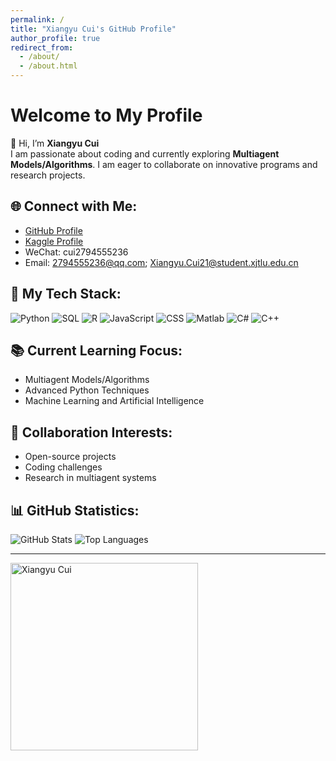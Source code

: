 ```yaml
---
permalink: /
title: "Xiangyu Cui's GitHub Profile"
author_profile: true
redirect_from: 
  - /about/
  - /about.html
---
```


# Welcome to My Profile

👋 Hi, I’m **Xiangyu Cui**  
I am passionate about coding and currently exploring **Multiagent Models/Algorithms**. I am eager to collaborate on innovative programs and research projects.

## 🌐 Connect with Me:
- [GitHub Profile](https://github.com/Xiangyu2141480)
- [Kaggle Profile](https://www.kaggle.com/yourusername) <!-- Replace 'yourusername' with your actual Kaggle username -->
- WeChat: cui2794555236
- Email: 2794555236@qq.com; Xiangyu.Cui21@student.xjtlu.edu.cn

## 🔧 My Tech Stack:
![Python](https://img.shields.io/badge/-Python-3776AB?style=flat-square&logo=Python&logoColor=white)
![SQL](https://img.shields.io/badge/-SQL-4479A1?style=flat-square&logo=MySQL&logoColor=white)
![R](https://img.shields.io/badge/-R-276DC3?style=flat-square&logo=R&logoColor=white)
![JavaScript](https://img.shields.io/badge/-JavaScript-F7DF1E?style=flat-square&logo=JavaScript&logoColor=black)
![CSS](https://img.shields.io/badge/-CSS-1572B6?style=flat-square&logo=CSS3&logoColor=white)
![Matlab](https://img.shields.io/badge/-Matlab-0076A8?style=flat-square&logo=Mathworks&logoColor=white)
![C#](https://img.shields.io/badge/-C%23-239120?style=flat-square&logo=C-Sharp&logoColor=white)
![C++](https://img.shields.io/badge/-C++-00599C?style=flat-square&logo=C%2B%2B&logoColor=white)

## 📚 Current Learning Focus:
- Multiagent Models/Algorithms
- Advanced Python Techniques
- Machine Learning and Artificial Intelligence

## 🤝 Collaboration Interests:
- Open-source projects
- Coding challenges
- Research in multiagent systems

## 📊 GitHub Statistics:
![GitHub Stats](https://github-readme-stats.vercel.app/api?username=Xiangyu2141480&show_icons=true&theme=radical)
![Top Languages](https://github-readme-stats.vercel.app/api/top-langs/?username=Xiangyu2141480&layout=compact&theme=radical)

---

<img src="https://github.com/Xiangyu2141480/Xiangyu2141480/assets/137604408/480309ae-43ea-4dd7-891d-7e59330c7892" alt="Xiangyu Cui" width="300"/>
